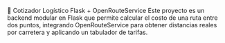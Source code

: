 🚚 Cotizador Logístico Flask + OpenRouteService
Este proyecto es un backend modular en Flask que permite calcular el costo de una ruta entre dos puntos, integrando OpenRouteService para obtener distancias reales por carretera y aplicando un tabulador de tarifas.
